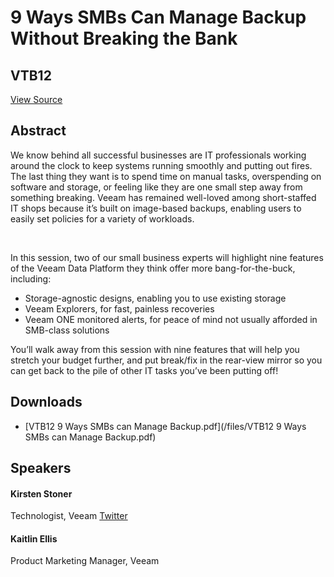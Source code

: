 # 9 Ways SMBs Can Manage Backup Without Breaking the Bank
## VTB12
[View Source](https://connect.veeam.com/flow/veeam/veeamon2023/attendeeportal/page/sessioncatalog/session/1678316665528001ueJe)

## Abstract
We know behind all successful businesses are IT professionals working around the clock to keep systems running smoothly and putting out fires. The last thing they want is to spend time on manual tasks, overspending on software and storage, or feeling like they are one small step away from something breaking. Veeam has remained well-loved among short-staffed IT shops because it’s built on image-based backups, enabling users to easily set policies for a variety of workloads.

 

In this session, two of our small business experts will highlight nine features of the Veeam Data Platform they think offer more bang-for-the-buck, including:


- Storage-agnostic designs, enabling you to use existing storage
- Veeam Explorers, for fast, painless recoveries
- Veeam ONE monitored alerts, for peace of mind not usually afforded in SMB-class solutions


You’ll walk away from this session with nine features that will help you stretch your budget further, and put break/fix in the rear-view mirror so you can get back to the pile of other IT tasks you’ve been putting off!


## Downloads
- [VTB12 9 Ways SMBs can Manage Backup.pdf](/files/VTB12 9 Ways SMBs can Manage Backup.pdf)

## Speakers
#### Kirsten Stoner
Technologist, Veeam
[Twitter](https://twitter.com/KStoner)
#### Kaitlin Ellis
Product Marketing Manager, Veeam